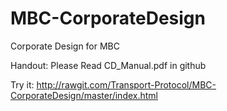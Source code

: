 # MBC-CorporateDesign

Corporate Design for MBC

Handout: Please Read CD_Manual.pdf in github

Try it:
http://rawgit.com/Transport-Protocol/MBC-CorporateDesign/master/index.html
